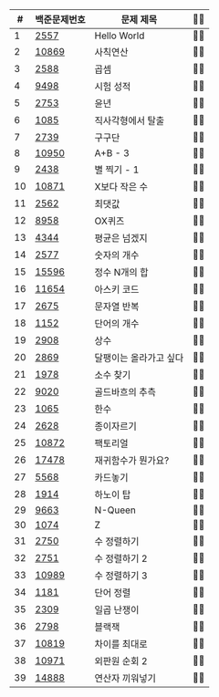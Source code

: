 | # | 백준문제번호 | 문제 제목 | 🧑‍💻 |
| ------------- | ------------- | ------------- | ------------- |
| 1 | [2557](https://www.acmicpc.net/problem/2557) | Hello World | 🙆‍♂️ |
| 2 | [10869](https://www.acmicpc.net/problem/10869) | 사칙연산 | 🙆‍♂️ |
| 3 | [2588](https://www.acmicpc.net/problem/2588) | 곱셈 | 🙆‍♂️ |
| 4 | [9498](https://www.acmicpc.net/problem/9498) | 시험 성적 | 🙆‍♂️ |
| 5 | [2753](https://www.acmicpc.net/problem/2753) | 윤년 | 🙆‍♂️ |
| 6 | [1085](https://www.acmicpc.net/problem/1085) | 직사각형에서 탈출 | 🙆‍♂️ |
| 7 | [2739](https://www.acmicpc.net/problem/2739) | 구구단 | 🙆‍♂️ |
| 8 | [10950](https://www.acmicpc.net/problem/10950) | A+B - 3 | 🙆‍♂️ |
| 9 | [2438](https://www.acmicpc.net/problem/2438) | 별 찍기 - 1 | 🙆‍♂️ |
| 10 | [10871](https://www.acmicpc.net/problem/10871) | X보다 작은 수 | 🙆‍♂️ |
| 11 | [2562](https://www.acmicpc.net/problem/2562) | 최댓값 | 🙆‍♂️ |
| 12 | [8958](https://www.acmicpc.net/problem/8958) | OX퀴즈 | 🙆‍♂️ |
| 13 | [4344](https://www.acmicpc.net/problem/4344) | 평균은 넘겠지 | 🙆‍♂️ |
| 14 | [2577](https://www.acmicpc.net/problem/2577) | 숫자의 개수 | 🙆‍♂️ |
| 15 | [15596](https://www.acmicpc.net/problem/15596) | 정수 N개의 합 | 🙆‍♂️ |
| 16 | [11654](https://www.acmicpc.net/problem/11654) | 아스키 코드 | 🙆‍♂️ |
| 17 | [2675](https://www.acmicpc.net/problem/2675) | 문자열 반복 | 🙆‍♂️ |
| 18 | [1152](https://www.acmicpc.net/problem/1152) | 단어의 개수 | 🙆‍♂️ |
| 19 | [2908](https://www.acmicpc.net/problem/2908) | 상수 | 🙆‍♂️ |
| 20 | [2869](https://www.acmicpc.net/problem/2869) | 달팽이는 올라가고 싶다 | 🙆‍♂️ |
| 21 | [1978](https://www.acmicpc.net/problem/1978) | 소수 찾기 | 🙆‍♂️ |
| 22 | [9020](https://www.acmicpc.net/problem/9020) | 골드바흐의 추측 | 🙆‍♂️ |
| 23 | [1065](https://www.acmicpc.net/problem/1065) | 한수 | 🙆‍♂️ |
| 24 | [2628](https://www.acmicpc.net/problem/2628) | 종이자르기 | 🙆‍♂️ |
| 25 | [10872](https://www.acmicpc.net/problem/10872) | 팩토리얼 | 🙆‍♂️ |
| 26 | [17478](https://www.acmicpc.net/problem/17478) | 재귀함수가 뭔가요? | 🙆‍♂️ |
| 27 | [5568](https://www.acmicpc.net/problem/5568) | 카드놓기 | 🙆‍♂️ |
| 28 | [1914](https://www.acmicpc.net/problem/1914) | 하노이 탑 | 🤷‍♂️ |
| 29 | [9663](https://www.acmicpc.net/problem/9663) | N-Queen | 🤷‍♂️ |
| 30 | [1074](https://www.acmicpc.net/problem/1074) | Z | 🤷‍♂️ |
| 31 | [2750](https://www.acmicpc.net/problem/2750) | 수 정렬하기 | 🙆‍♂️ |
| 32 | [2751](https://www.acmicpc.net/problem/2751) | 수 정렬하기 2 | 🙆‍♂️ |
| 33 | [10989](https://www.acmicpc.net/problem/10989) | 수 정렬하기 3 | 🙆‍♂️ |
| 34 | [1181](https://www.acmicpc.net/problem/1181) | 단어 정렬 | 🙆‍♂️ |
| 35 | [2309](https://www.acmicpc.net/problem/2309) | 일곱 난쟁이 | 🙆‍♂️ |
| 36 | [2798](https://www.acmicpc.net/problem/2798) | 블랙잭 | 🙆‍♂️ |
| 37 | [10819](https://www.acmicpc.net/problem/10819) | 차이를 최대로 | 🙆‍♂️ |
| 38 | [10971](https://www.acmicpc.net/problem/10971) | 외판원 순회 2 | 🤷‍♂️ |
| 39 | [14888](https://www.acmicpc.net/problem/14888) | 연산자 끼워넣기 | 🙆‍♂️ |
